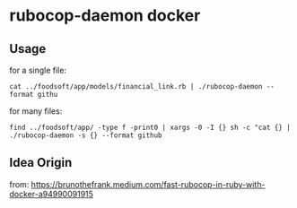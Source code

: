 # rubocop-daemon docker

## Usage

for a single file:
```
cat ../foodsoft/app/models/financial_link.rb | ./rubocop-daemon --format githu
```


for many files:
```
find ../foodsoft/app/ -type f -print0 | xargs -0 -I {} sh -c "cat {} | ./rubocop-daemon -s {} --format github
```

## Idea Origin

from: https://brunothefrank.medium.com/fast-rubocop-in-ruby-with-docker-a94990091915
